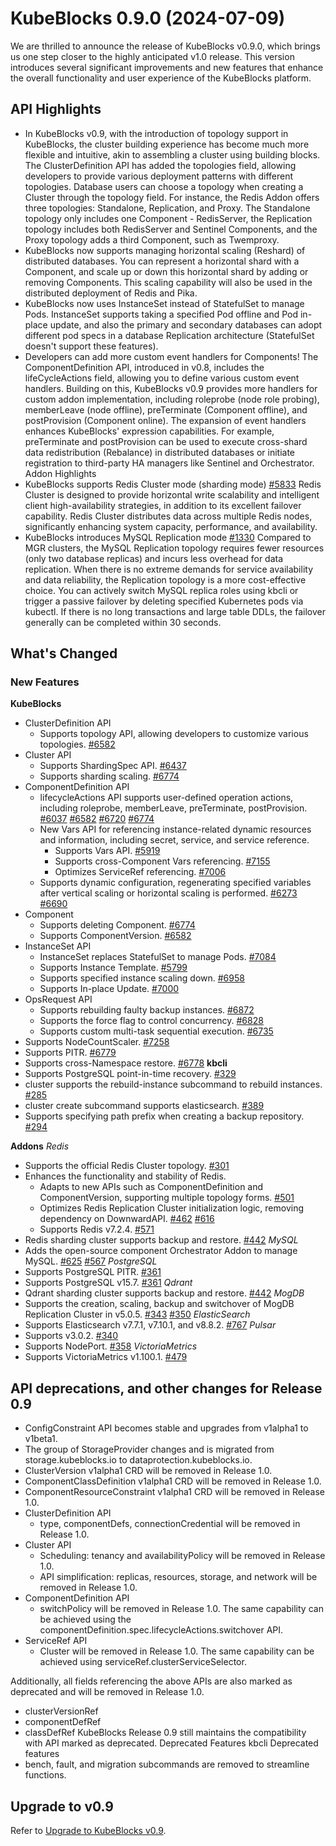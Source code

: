 
# KubeBlocks 0.9.0 (2024-07-09)

We are thrilled to announce the release of KubeBlocks v0.9.0, which brings us one step closer to the highly anticipated v1.0 release. This version introduces several significant improvements and 
new features that enhance the overall functionality and user experience of the KubeBlocks platform.

## API Highlights

- In KubeBlocks v0.9, with the introduction of topology support in KubeBlocks, the cluster building experience has become much more flexible and intuitive, akin to assembling a cluster using building blocks. The ClusterDefinition API has added the topologies field, allowing developers to provide various deployment patterns with different topologies. Database users can choose a topology when creating a Cluster through the topology field. For instance, the Redis Addon offers three topologies: Standalone, Replication, and Proxy. The Standalone topology only includes one Component - RedisServer, the Replication topology includes both RedisServer and Sentinel Components, and the Proxy topology adds a third Component, such as Twemproxy.
- KubeBlocks now supports managing horizontal scaling (Reshard) of distributed databases. You can represent a horizontal shard with a Component, and scale up or down this horizontal shard by adding or removing Components. This scaling capability will also be used in the distributed deployment of Redis and Pika.
- KubeBlocks now uses InstanceSet instead of StatefulSet to manage Pods. InstanceSet supports taking a specified Pod offline and Pod in-place update, and also the primary and secondary databases can adopt different pod specs in a database Replication architecture (StatefulSet doesn't support these features).
- Developers can add more custom event handlers for Components! The ComponentDefinition API, introduced in v0.8, includes the lifeCycleActions field, allowing you to define various custom event handlers. Building on this, KubeBlocks v0.9 provides more handlers for custom addon implementation, including roleprobe (node role probing), memberLeave (node offline), preTerminate (Component offline), and postProvision (Component online). The expansion of event handlers enhances KubeBlocks' expression capabilities. For example, preTerminate and postProvision can be used to execute cross-shard data redistribution (Rebalance) in distributed databases or initiate registration to third-party HA managers like Sentinel and Orchestrator.
Addon Highlights
- KubeBlocks supports Redis Cluster mode (sharding mode) [#5833](https://github.com/apecloud/kubeblocks/issues/5833)
  Redis Cluster is designed to provide horizontal write scalability and intelligent client high-availability strategies, in addition to its excellent failover capability. Redis Cluster distributes data across multiple Redis nodes, significantly enhancing system capacity, performance, and availability.
- KubeBlocks introduces MySQL Replication mode [#1330](https://github.com/apecloud/kubeblocks/issues/1330) 
  Compared to MGR clusters, the MySQL Replication topology requires fewer resources (only two database replicas) and incurs less overhead for data replication. When there is no extreme demands for service availability and data reliability, the Replication topology is a more cost-effective choice. You can actively switch MySQL replica roles using kbcli or trigger a passive failover by deleting specified Kubernetes pods via kubectl. If there is no long transactions and large table DDLs, the failover generally can be completed within 30 seconds.

## What's Changed

### New Features

**KubeBlocks** 
- ClusterDefinition API
  - Supports topology API, allowing developers to customize various topologies.  [#6582](https://github.com/apecloud/kubeblocks/pull/6582)
- Cluster API
  - Supports ShardingSpec API. [#6437](https://github.com/apecloud/kubeblocks/pull/6437)
  - Supports sharding scaling. [#6774](https://github.com/apecloud/kubeblocks/pull/6774) 
- ComponentDefinition  API
  - lifecycleActions API supports user-defined operation actions, including roleprobe, memberLeave, preTerminate, postProvision. [#6037](https://github.com/apecloud/kubeblocks/pull/6037) [#6582](https://github.com/apecloud/kubeblocks/pull/6582) [#6720](https://github.com/apecloud/kubeblocks/pull/6720) [#6774](https://github.com/apecloud/kubeblocks/pull/6774)
  - New Vars API for referencing instance-related dynamic resources and information, including secret, service, and service reference.
    - Supports Vars API.  [#5919](https://github.com/apecloud/kubeblocks/pull/5919)
    - Supports cross-Component Vars referencing.  [#7155](https://github.com/apecloud/kubeblocks/pull/7155)
    - Optimizes ServiceRef referencing. [#7006](https://github.com/apecloud/kubeblocks/pull/7006)
  - Supports dynamic configuration, regenerating specified variables after vertical scaling or horizontal scaling is performed. [#6273](https://github.com/apecloud/kubeblocks/issues/6273) [#6690](https://github.com/apecloud/kubeblocks/issues/6690)
- Component 
  - Supports deleting Component. [#6774](https://github.com/apecloud/kubeblocks/pull/6774)
  - Supports ComponentVersion. [#6582](https://github.com/apecloud/kubeblocks/pull/6582)
- InstanceSet API
  - InstanceSet replaces StatefulSet to manage Pods. [#7084](https://github.com/apecloud/kubeblocks/pull/7084)
  - Supports Instance Template.  [#5799](https://github.com/apecloud/kubeblocks/issues/5799)
  - Supports specified instance scaling down.  [#6958](https://github.com/apecloud/kubeblocks/pull/6958)
  - Supports In-place Update. [#7000](https://github.com/apecloud/kubeblocks/pull/7000)
- OpsRequest API
  - Supports rebuilding faulty backup instances. [#6872](https://github.com/apecloud/kubeblocks/pull/6872)
  - Supports the force flag to control concurrency. [#6828](https://github.com/apecloud/kubeblocks/pull/6828)
  - Supports custom multi-task sequential execution. [#6735](https://github.com/apecloud/kubeblocks/pull/6735)
- Supports NodeCountScaler.  [#7258](https://github.com/apecloud/kubeblocks/pull/7258)
- Supports PITR.   [#6779](https://github.com/apecloud/kubeblocks/pull/6779) 
- Supports cross-Namespace restore. [#6778](https://github.com/apecloud/kubeblocks/pull/6778)
**kbcli**
- Supports PostgreSQL point-in-time recovery. [#329](https://github.com/apecloud/kbcli/pull/329)
- cluster supports the rebuild-instance subcommand to rebuild instances.  [#285](https://github.com/apecloud/kbcli/pull/295) 
- cluster create subcommand supports elasticsearch. [#389](https://github.com/apecloud/kbcli/pull/389)
- Supports specifying path prefix when creating a backup repository. [#294](https://github.com/apecloud/kbcli/pull/294)

**Addons**
*Redis* 
- Supports the official Redis Cluster topology.  [#301](https://github.com/apecloud/kubeblocks-addons/pull/301)
- Enhances the functionality and stability of Redis.
  - Adapts to new APIs such as ComponentDefinition and ComponentVersion, supporting multiple topology forms. [#501](https://github.com/apecloud/kubeblocks-addons/pull/501)
  - Optimizes Redis Replication Cluster initialization logic, removing dependency on DownwardAPI. [#462](https://github.com/apecloud/kubeblocks-addons/pull/462) [#616](https://github.com/apecloud/kubeblocks-addons/pull/616)
  - Supports Redis v7.2.4. [#571](https://github.com/apecloud/kubeblocks-addons/pull/571)
- Redis sharding cluster supports backup and restore.  [#442](https://github.com/apecloud/kubeblocks-addons/pull/442)
*MySQL*
- Adds the open-source component Orchestrator Addon to manage MySQL.  [#625](https://github.com/apecloud/kubeblocks-addons/pull/625) [#567](https://github.com/apecloud/kubeblocks-addons/pull/567)
*PostgreSQL*
- Supports PostgreSQL PITR. [#361](https://github.com/apecloud/kubeblocks-addons/pull/361)
- Supports PostgreSQL v15.7.  [#361](https://github.com/apecloud/kubeblocks-addons/pull/361)
*Qdrant*
- Qdrant sharding cluster supports backup and restore. [#442](https://github.com/apecloud/kubeblocks-addons/pull/442)
*MogDB*
- Supports the creation, scaling, backup and switchover of MogDB Replication Cluster in v5.0.5. [#343](https://github.com/apecloud/kubeblocks-addons/pull/343) [#350](https://github.com/apecloud/kubeblocks-addons/pull/350)
*ElasticSearch*
- Supports Elasticsearch v7.7.1, v7.10.1, and v8.8.2. [#767](https://github.com/apecloud/kubeblocks-addons/pull/767)
*Pulsar*
- Supports v3.0.2. [#340](https://github.com/apecloud/kubeblocks-addons/pull/40)
- Supports NodePort. [#358](https://github.com/apecloud/kubeblocks-addons/pull/358)
*VictoriaMetrics*
- Supports VictoriaMetrics v1.100.1. [#479](https://github.com/apecloud/kubeblocks-addons/pull/479)

## API  deprecations, and other changes for Release 0.9

- ConfigConstraint API becomes stable and upgrades from v1alpha1 to v1beta1.
- The group of StorageProvider changes and is migrated from storage.kubeblocks.io to dataprotection.kubeblocks.io.
- ClusterVersion v1alpha1 CRD will be removed in Release 1.0.
- ComponentClassDefinition v1alpha1 CRD will be removed in Release 1.0.
- ComponentResourceConstraint v1alpha1 CRD will be removed in Release 1.0.
- ClusterDefinition API
  - type, componentDefs, connectionCredential will be removed in Release 1.0.
- Cluster API
  - Scheduling: tenancy and availabilityPolicy will be removed in Release 1.0.
  - API simplification: replicas, resources, storage, and network will be removed in Release 1.0.
- ComponentDefinition  API
  - switchPolicy will be removed in Release 1.0. The same capability can be achieved using the componentDefinition.spec.lifecycleActions.switchover API.
- ServiceRef API
  - Cluster will be removed in Release 1.0. The same capability can be achieved using serviceRef.clusterServiceSelector.

Additionally, all fields referencing the above APIs are also marked as deprecated and will be removed in Release 1.0.
- clusterVersionRef
- componentDefRef
- classDefRef
KubeBlocks Release 0.9 still maintains the compatibility with API marked as deprecated.
Deprecated Features
kbcli Deprecated features
- bench, fault, and migration subcommands are removed to streamline functions.


## Upgrade to v0.9
Refer to [Upgrade to KubeBlocks v0.9](https://kubeblocks.io/docs/preview/user_docs/installation/upgrade/upgrade-kubeblocks-to-0.9).

